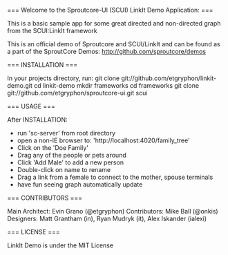 === Welcome to the Sproutcore-UI (SCUI) LinkIt Demo Application: ===

This is a basic sample app for some great directed and non-directed graph from the SCUI:LinkIt framework

This is an official demo of Sproutcore and SCUI/LinkIt and can be found as a part of the SproutCore Demos:
  http://github.com/sproutcore/demos

=== INSTALLATION ===

In your projects directory, run:
  git clone git://github.com/etgryphon/linkit-demo.git
  cd linkit-demo
  mkdir frameworks
  cd frameworks
  git clone git://github.com/etgryphon/sproutcore-ui.git scui

=== USAGE ===

After INSTALLATION:
  - run 'sc-server' from root directory
  - open a non-IE browser to: 'http://localhost:4020/family_tree'
  - Click on the 'Doe Family'
  - Drag any of the people or pets around
  - Click 'Add Male' to add a new person
  - Double-click on name to rename
  - Drag a link from a female to connect to the mother, spouse terminals
  - have fun seeing graph automatically update 

=== CONTRIBUTORS ===

Main Architect: Evin Grano (@etgryphon)
Contributors:
  Mike Ball (@onkis)
Designers: 
  Matt Grantham (in), 
  Ryan Mudryk (it), 
  Alex Iskander (ialexi)
  
=== LICENSE ===

LinkIt Demo is under the MIT License